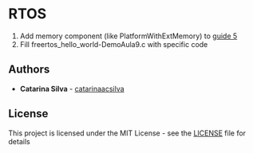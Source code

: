 # RTOS

1. Add memory component (like PlatformWithExtMemory) to [guide 5](https://github.com/catarinaacsilva/vivado-xilinx-tutorials/tree/master/timer-soft-hard/project)
2. Fill freertos_hello_world-DemoAula9.c with specific code




## Authors

* **Catarina Silva** - [catarinaacsilva](https://github.com/catarinaacsilva)

## License

This project is licensed under the MIT License - see the [LICENSE](LICENSE) file for details